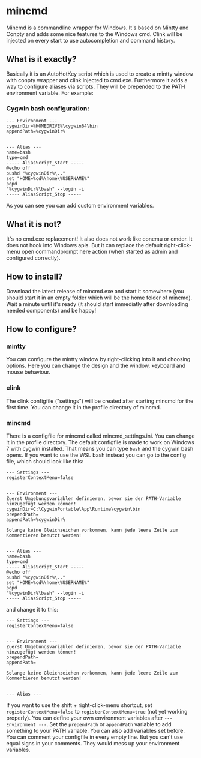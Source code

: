 # mincmd
Mincmd is a commandline wrapper for Windows. It's based on Mintty and Conpty and adds some nice features to the Windows cmd. Clink will be injected on every start to use autocompletion and command history.

## What is it exactly?
Basically it is an AutoHotKey script which is used to create a mintty window with conpty wrapper and clink injected to cmd.exe. Furthermore it adds a way to configure aliases via scripts. They will be prepended to the PATH environment variable. For example:

### Cygwin bash configuration:
```
--- Environment ---
cygwinDir=%HOMEDRIVE%\cygwin64\bin
appendPath=%cygwinDir%


--- Alias ---
name=bash
type=cmd
----- AliasScript_Start -----
@echo off
pushd "%cygwinDir%\.."
set "HOME=%cd%\home\%USERNAME%"
popd
"%cygwinDir%\bash" --login -i
----- AliasScript_Stop -----
```

As you can see you can add custom environment variables.

## What it is not?
It's no cmd.exe replacement! It also does not work like conemu or cmder. It does not hook into Windows apis. But it can replace the default right-click-menu open commandprompt here action (when started as admin and configured correctly).

## How to install?
Download the latest release of mincmd.exe and start it somewhere (you should start it in an empty folder which will be the home folder of mincmd). Wait a minute until it's ready (it should start immediatly after downloading needed components) and be happy!

## How to configure?
### mintty
You can configure the mintty window by right-clicking into it and choosing options. Here you can change the design and the window, keyboard and mouse behaviour.

### clink
The clink configfile ("settings") will be created after starting mincmd for the first time. You can change it in the profile directory of mincmd.

### mincmd
There is a configfile for mincmd called mincmd_settings.ini. You can change it in the profile directory. The default configfile is made to work on Windows 7 with cygwin installed. That means you can type `bash` and the cygwin bash opens. If you want to use the WSL bash instead you can go to the config file, which should look like this:
```
--- Settings ---
registerContextMenu=false


--- Environment ---
Zuerst Umgebungsvariablen definieren, bevor sie der PATH-Variable hinzugefügt werden können!
cygwinDir=C:\CygwinPortable\App\Runtime\cygwin\bin
prependPath=
appendPath=%cygwinDir%

Solange keine Gleichzeichen vorkommen, kann jede leere Zeile zum Kommentieren benutzt werden!


--- Alias ---
name=bash
type=cmd
----- AliasScript_Start -----
@echo off
pushd "%cygwinDir%\.."
set "HOME=%cd%\home\%USERNAME%"
popd
"%cygwinDir%\bash" --login -i
----- AliasScript_Stop -----
```
 and change it to this:
 ```
 --- Settings ---
registerContextMenu=false


--- Environment ---
Zuerst Umgebungsvariablen definieren, bevor sie der PATH-Variable hinzugefügt werden können!
prependPath=
appendPath=

Solange keine Gleichzeichen vorkommen, kann jede leere Zeile zum Kommentieren benutzt werden!


--- Alias ---
 ```
 
 If you want to use the shift + right-click-menu shortcut, set `registerContextMenu=false` to `registerContextMenu=true` (not yet working properly).
 You can define your own environment variables after `--- Environment ---`.
 Set the `prependPath` or `appendPath` variable to add something to your PATH variable. You can also add variables set before.
 You can comment your configfile in every empty line. But you can't use equal signs in your comments. They would mess up your environment variables.
